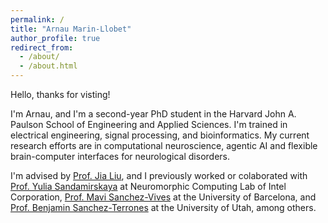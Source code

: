 ```yaml
---
permalink: /
title: "Arnau Marin-Llobet"
author_profile: true
redirect_from: 
  - /about/
  - /about.html
---
```


Hello, thanks for visting! 

I'm Arnau, and I'm a second-year PhD student in the Harvard John A. Paulson School of Engineering and Applied Sciences. I'm trained in electrical engineering, signal processing, and bioinformatics. My current research efforts are in computational neuroscience, agentic AI and flexible brain-computer interfaces for neurological disorders.

I'm advised by [Prof. Jia Liu](https://liulab.seas.harvard.edu/), and I previously worked or colaborated with [Prof. Yulia Sandamirskaya](https://sandamirskaya.eu/) at Neuromorphic Computing Lab of Intel Corporation, [Prof. Mavi Sanchez-Vives](https://www.icrea.cat/community/icreas/17606/maria-victoria-sanchez-vives/) at the University of Barcelona, and [Prof. Benjamin Sanchez-Terrones](https://srl.ece.utah.edu/) at the University of Utah, among others. 
